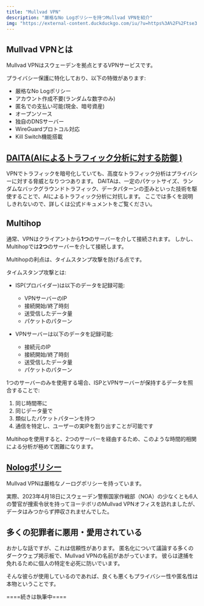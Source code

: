 ```yaml
---
title: "Mullvad VPN"
description: "厳格なNo Logポリシーを持つMullvad VPNを紹介"
img: "https://external-content.duckduckgo.com/iu/?u=https%3A%2F%2Ftse3.mm.bing.net%2Fth%3Fid%3DOIP.nKP6nInzH8oTWu7Xf_8laQHaEK%26pid%3DApi&f=1&ipt=dc5ed493918b0c51560505a40068a73cfd4802f5b3a04af3dcb751c156cde747&ipo=images"
---
```


## Mullvad VPNとは

Mullvad VPNはスウェーデンを拠点とするVPNサービスです。

プライバシー保護に特化しており、以下の特徴があります:

- 厳格なNo Logポリシー
- アカウント作成不要(ランダムな数字のみ)
- 匿名での支払い可能(現金、暗号資産)
- オープンソース
- 独自のDNSサーバー
- WireGuardプロトコル対応
- Kill Switch機能搭載

## [DAITA(AIによるトラフィック分析に対する防御 )](https://mullvad.net/en/vpn/daita)

VPNでトラフィックを暗号化していても、高度なトラフィック分析はプライバシーに対する脅威となりつつあります。
DAITAは、一定のパケットサイズ、ランダムなバックグラウンドトラフィック、データパターンの歪みといった技術を駆使することで、AIによるトラフィック分析に対抗します。
ここでは多くを説明しきれないので、詳しくは公式ドキュメントをご覧ください。

## Multihop

通常、VPNはクライアントから**1つ**のサーバーを介して接続されます。
しかし、Multihopでは**2つ**のサーバーを介して接続します。

Multihopの利点は、タイムスタンプ攻撃を防げる点です。

タイムスタンプ攻撃とは:

- ISP(プロバイダー)は以下のデータを記録可能:
  - VPNサーバーのIP
  - 接続開始/終了時刻
  - 送受信したデータ量
  - パケットのパターン

- VPNサーバーは以下のデータを記録可能:
  - 接続元のIP
  - 接続開始/終了時刻
  - 送受信したデータ量
  - パケットのパターン

1つのサーバーのみを使用する場合、ISPとVPNサーバーが保持するデータを照合することで:

1. 同じ時間帯に
2. 同じデータ量で
3. 類似したパケットパターンを持つ
4. 通信を特定し、ユーザーの実IPを割り出すことが可能です

Multihopを使用すると、2つのサーバーを経由するため、このような時間的相関による分析が極めて困難になります。

## [Nologポリシー](https://mullvad.net/en/blog/mullvad-vpn-was-subject-to-a-search-warrant-customer-data-not-compromised)

Mullvad VPNは厳格なノーログポリシーを持っています。

実際、2023年4月18日にスウェーデン警察国家作戦部（NOA）の少なくとも6人の警官が捜索令状を持ってヨーテボリのMullvad VPNオフィスを訪れましたが、データはみつからず押収されませんでした。

## 多くの犯罪者に悪用・愛用されている

おかしな話ですが、これは信頼性があります。
匿名化について議論する多くのダークウェブ掲示板で、Mullvad VPNの名前があがっています。
彼らは逮捕を免れるために個人の特定を必死に防いでいます。

そんな彼らが使用しているのであれば、良くも悪くもプライバシー性や匿名性は本物ということです。

====続きは執筆中====